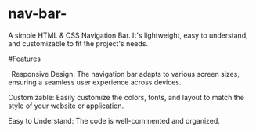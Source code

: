 # nav-bar-

A simple HTML & CSS Navigation Bar. It's lightweight, easy to understand, and customizable to fit the project's needs.

#Features

-Responsive Design: The navigation bar adapts to various screen sizes, ensuring a seamless user experience across devices.

Customizable: Easily customize the colors, fonts, and layout to match the style of your website or application.

Easy to Understand: The code is well-commented and organized.

